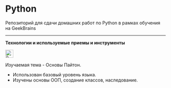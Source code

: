 # Python
Репозиторий для сдачи домашних работ по Python в рамках обучения на GeekBrains

---

**Технологии и используемые приемы и инструменты**

<img src="https://img.shields.io/badge/Python-282C34?logo=python&logoColor=007ACC" alt="Python logo" title="Python" height="25" />


Изучаемая тема - Основы Пайтон.
- Использован базовый уровень языка.
- Изучены основы ООП, создание классов, наследование.
